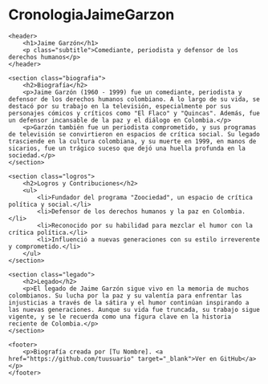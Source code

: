 # CronologiaJaimeGarzon
<!DOCTYPE html>
<html lang="es">
<head>
    <meta charset="UTF-8">
    <meta name="viewport" content="width=device-width, initial-scale=1.0">
    <title>Biografía de Jaime Garzón</title>
    <link rel="stylesheet" href="styles.css">
</head>
<body>

    <header>
        <h1>Jaime Garzón</h1>
        <p class="subtitle">Comediante, periodista y defensor de los derechos humanos</p>
    </header>

    <section class="biografia">
        <h2>Biografía</h2>
        <p>Jaime Garzón (1960 - 1999) fue un comediante, periodista y defensor de los derechos humanos colombiano. A lo largo de su vida, se destacó por su trabajo en la televisión, especialmente por sus personajes cómicos y críticos como "El Flaco" y "Quincas". Además, fue un defensor incansable de la paz y el diálogo en Colombia.</p>
        <p>Garzón también fue un periodista comprometido, y sus programas de televisión se convirtieron en espacios de crítica social. Su legado trasciende en la cultura colombiana, y su muerte en 1999, en manos de sicarios, fue un trágico suceso que dejó una huella profunda en la sociedad.</p>
    </section>

    <section class="logros">
        <h2>Logros y Contribuciones</h2>
        <ul>
            <li>Fundador del programa "Zoociedad", un espacio de crítica política y social.</li>
            <li>Defensor de los derechos humanos y la paz en Colombia.</li>
            <li>Reconocido por su habilidad para mezclar el humor con la crítica política.</li>
            <li>Influenció a nuevas generaciones con su estilo irreverente y comprometido.</li>
        </ul>
    </section>

    <section class="legado">
        <h2>Legado</h2>
        <p>El legado de Jaime Garzón sigue vivo en la memoria de muchos colombianos. Su lucha por la paz y su valentía para enfrentar las injusticias a través de la sátira y el humor continúan inspirando a las nuevas generaciones. Aunque su vida fue truncada, su trabajo sigue vigente, y se le recuerda como una figura clave en la historia reciente de Colombia.</p>
    </section>

    <footer>
        <p>Biografía creada por [Tu Nombre]. <a href="https://github.com/tuusuario" target="_blank">Ver en GitHub</a></p>
    </footer>

</body>
</html>
